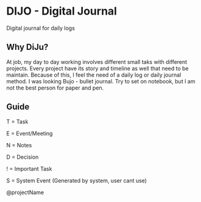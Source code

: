# DIJO - Digital Journal
Digital journal for daily logs


## Why DiJu?
At job, my day to day working involves different small taks with different projects. Every project have its story and timeline as well that need to be maintain. Because of this, I feel the need of a daily log or daily journal method. I was looking Bujo - bullet journal. Try to set on notebook, but I am not the best person for paper and pen.


## Guide

T = Task

E = Event/Meeting 

N = Notes 

D = Decision

! = Important Task

S = System Event (Generated by system, user cant use)

@projectName
